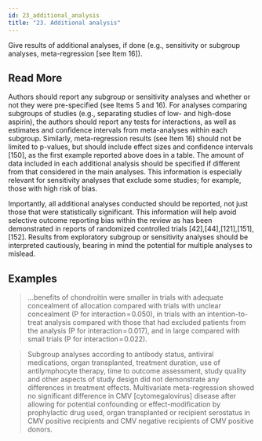 ```yaml
---
id: 23_additional_analysis
title: "23. Additional analysis"
---
```

Give results of additional analyses, if done (e.g., sensitivity or subgroup analyses, meta-regression [see Item 16]).

## Read More

Authors should report any subgroup or sensitivity analyses and whether or not they were pre-specified (see Items 5 and 16). For analyses comparing subgroups of studies (e.g., separating studies of low- and high-dose aspirin), the authors should report any tests for interactions, as well as estimates and confidence intervals from meta-analyses within each subgroup. Similarly, meta-regression results (see Item 16) should not be limited to p-values, but should include effect sizes and confidence intervals [150], as the first example reported above does in a table. The amount of data included in each additional analysis should be specified if different from that considered in the main analyses. This information is especially relevant for sensitivity analyses that exclude some studies; for example, those with high risk of bias.

Importantly, all additional analyses conducted should be reported, not just those that were statistically significant. This information will help avoid selective outcome reporting bias within the review as has been demonstrated in reports of randomized controlled trials [42],[44],[121],[151],[152]. Results from exploratory subgroup or sensitivity analyses should be interpreted cautiously, bearing in mind the potential for multiple analyses to mislead.

## Examples

> …benefits of chondroitin were smaller in trials with adequate concealment of allocation compared with trials with unclear concealment (P for interaction = 0.050), in trials with an intention-to-treat analysis compared with those that had excluded patients from the analysis (P for interaction = 0.017), and in large compared with small trials (P for interaction = 0.022).

> Subgroup analyses according to antibody status, antiviral medications, organ transplanted, treatment duration, use of antilymphocyte therapy, time to outcome assessment, study quality and other aspects of study design did not demonstrate any differences in treatment effects. Multivariate meta-regression showed no significant difference in CMV [cytomegalovirus] disease after allowing for potential confounding or effect-modification by prophylactic drug used, organ transplanted or recipient serostatus in CMV positive recipients and CMV negative recipients of CMV positive donors.